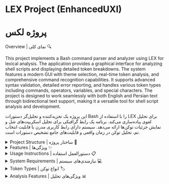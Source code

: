 # LEX Project (EnhancedUXI)
# پروژه لکس

 Overview | نمای کلی 🔍

This project implements a Bash command parser and analyzer using LEX for lexical analysis. The application provides a graphical interface for analyzing shell scripts and displaying detailed token breakdowns. The system features a modern GUI with theme selection, real-time token analysis, and comprehensive command recognition capabilities. It supports advanced syntax validation, detailed error reporting, and handles various token types including commands, operators, variables, and special characters. The project is designed to work seamlessly with both English and Persian text through bidirectional text support, making it a versatile tool for shell script analysis and development.

این پروژه یک تجزیه‌کننده و تحلیل‌گر دستورات Bash را با استفاده از LEX برای تحلیل لغوی پیاده‌سازی می‌کند. برنامه یک رابط گرافیکی برای تحلیل اسکریپت‌های شل و نمایش جزئیات توکن‌ها ارائه می‌دهد. سیستم دارای رابط کاربری مدرن با قابلیت انتخاب تم، تحلیل توکن در زمان واقعی و قابلیت‌های جامع تشخیص دستورات است.

<details>
<summary> Project Structure | ساختار پروژه 📁</summary>

| File | Description | توضیحات |
|------|-------------|----------|
| `main.py` 🚀 | Entry point with theme management | نقطه ورود با مدیریت تم |
| `gui.py` 🎨 | GUI implementation with ttkbootstrap | پیاده‌سازی رابط گرافیکی |
| `tokenizer.py` 🔍 | Token processing and LEX integration | پردازش توکن و یکپارچه‌سازی LEX |
| `tokenizer.lex` 📝 | LEX rules for Bash command tokenization | قوانین LEX برای توکن‌سازی دستورات |
| `INPUT.sh` 📄 | Sample shell script for testing | اسکریپت شل نمونه برای تست |
| `INPUT.txt` 📑 | Alternative input file format | فرمت فایل ورودی جایگزین |
| `documentation.pdf` 📚 | Detailed project documentation | مستندات کامل پروژه |

</details>

<details>
<summary> Features | ویژگی‌ها ✨</summary>

1. **Modern GUI Interface | رابط کاربری مدرن** 🎯
    - Theme selection with multiple styles | انتخاب تم با سبک‌های متنوع
    - Code editor with syntax highlighting | ویرایشگر کد با هایلایت سینتکس
    - Real-time token analysis | تحلیل توکن در زمان واقعی
    - Bidirectional text support | پشتیبانی متن دو جهته

2. **Token Analysis | تحلیل توکن** 🔎
    - Command recognition | تشخیص دستورات
    - Syntax validation | اعتبارسنجی سینتکس
    - Error detection | تشخیص خطا
    - Token statistics | آمار توکن‌ها

</details>

<details>
<summary> Usage Instructions | دستورالعمل استفاده 📋</summary>

1. **Setup Environment | راه‌اندازی محیط** 🛠️

# Install system packages | نصب پکیج‌های سیستمی
sudo pacman -S flex gcc python python-pip

# Install Python dependencies | نصب وابستگی‌های پایتون
pip install ttkbootstrap arabic-reshaper python-bidi


2. **Compile LEX | کامپایل LEX** ⚙️

flex tokenizer.lex
gcc lex.yy.c -o a.out


3. **Run Application | اجرای برنامه** 🚀

python main.py

</details>

<details>
<summary> System Requirements | نیازمندی‌های سیستم 💻</summary>

- **OS**: Arch Linux | سیستم‌عامل: آرچ لینوکس
- **Python**: 3.8+ | پایتون: نسخه ۳.۸ به بالا
- **Packages | پکیج‌ها**:
  - flex ⚡
  - gcc 🔧
  - python-pip 📦
  - ttkbootstrap 🎨
  - arabic-reshaper 🔤
  - python-bidi ↔️

</details>

<details>
<summary> Token Types | انواع توکن 🏷️</summary>

- **Commands | دستورات** 💻
- **Keywords | کلمات کلیدی** 🔑
- **Operators | عملگرها** ⚡
- **Variables | متغیرها** 📊
- **Literals | مقادیر ثابت** 📝
- **Delimiters | جداکننده‌ها** 🔲
- **Comments | توضیحات** 💭

</details>

<details>
<summary> Analysis Features | ویژگی‌های تحلیل 📊</summary>

- Real-time syntax checking | بررسی سینتکس در لحظه 🔄
- Error detection | تشخیص خطا ⚠️
- Token frequency analysis | تحلیل فراوانی توکن 📈
- Color-coded visualization | نمایش رنگی 🎨
- Performance statistics | آمار عملکرد 📊

</details>

